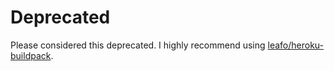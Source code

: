 # Deprecated

Please considered this deprecated. I highly recommend using [leafo/heroku-buildpack](https://github.com/leafo/heroku-openresty).
